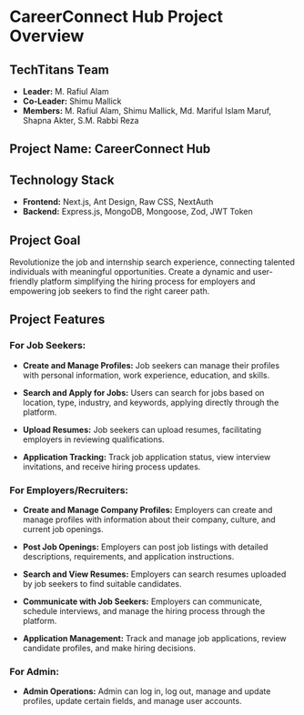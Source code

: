 # CareerConnect Hub Project Overview

## TechTitans Team
- **Leader:** M. Rafiul Alam
- **Co-Leader:** Shimu Mallick
- **Members:** M. Rafiul Alam, Shimu Mallick, Md. Mariful Islam Maruf, Shapna Akter, S.M. Rabbi Reza

## Project Name: CareerConnect Hub

## Technology Stack
- **Frontend:** Next.js, Ant Design, Raw CSS, NextAuth
- **Backend:** Express.js, MongoDB, Mongoose, Zod, JWT Token

## Project Goal
Revolutionize the job and internship search experience, connecting talented individuals with meaningful opportunities. Create a dynamic and user-friendly platform simplifying the hiring process for employers and empowering job seekers to find the right career path.

## Project Features

### For Job Seekers:

- **Create and Manage Profiles:**
  Job seekers can manage their profiles with personal information, work experience, education, and skills.

- **Search and Apply for Jobs:**
  Users can search for jobs based on location, type, industry, and keywords, applying directly through the platform.

- **Upload Resumes:**
  Job seekers can upload resumes, facilitating employers in reviewing qualifications.

- **Application Tracking:**
  Track job application status, view interview invitations, and receive hiring process updates.

### For Employers/Recruiters:

- **Create and Manage Company Profiles:**
  Employers can create and manage profiles with information about their company, culture, and current job openings.

- **Post Job Openings:**
  Employers can post job listings with detailed descriptions, requirements, and application instructions.

- **Search and View Resumes:**
  Employers can search resumes uploaded by job seekers to find suitable candidates.

- **Communicate with Job Seekers:**
  Employers can communicate, schedule interviews, and manage the hiring process through the platform.

- **Application Management:**
  Track and manage job applications, review candidate profiles, and make hiring decisions.

### For Admin:

- **Admin Operations:**
  Admin can log in, log out, manage and update profiles, update certain fields, and manage user accounts.
